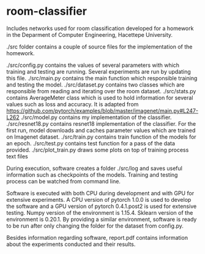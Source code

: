# room-classifier

Includes networks used for room classification developed for a homework in the Deparment of Computer Engineering, Hacettepe University.

./src folder contains a couple of source files for the implementation of the homework.

./src/config.py contains the values of several parameters with which training and testing are running. Several experiments are run by updating this file.
./src/main.py contains the main function which responsible training and testing the model.
./src/dataset.py contains two classes which are responsible from reading and iterating over the room dataset.
./src/stats.py contains AverageMeter class which is used to hold information for several values such as loss and accuracy. It is adapted from https://github.com/pytorch/examples/blob/master/imagenet/main.py#L247-L262
./src/model.py contains my implementation of the classifier.
./src/resnet18.py contains resnet18 implementation of the classifier. For the first run, model downloads and caches parameter values which are trained on Imagenet dataset.
./src/train.py contains train function of the models for an epoch.
./src/test.py contains test function for a pass of the data provided.
./src/plot_train.py draws some plots on top of training process text files

During execution, software creates a folder ./src/log and saves useful information such as checkpoints of the models. Training and testing process can be watched from command line.

Software is executed with both CPU during development and with GPU for extensive experiments. A CPU version of pytorch 1.0.0 is used to develop the software and a GPU version of pytorch 0.4.1.post2 is used for extensive testing. Numpy version of the environment is 1.15.4. Sklearn version of the environment is 0.20.1. By providing a similar environment, software is ready to be run after only changing the folder for the dataset from config.py.

Besides information regarding software, report.pdf contains information about the experiments conducted and their results.
